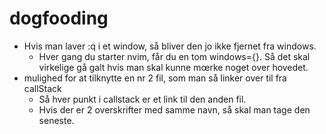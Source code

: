 # dogfooding

- Hvis man laver :q i et window, så bliver den jo ikke fjernet fra windows.
  - Hver gang du starter nvim, får du en tom windows={}. Så det skal virkelige gå galt hvis man skal kunne mœrke noget over hovedet.
- mulighed for at tilknytte en nr 2 fil, som man så linker over til fra callStack
  - Så hver punkt i callstack er et link til den anden fil.
  - Hvis der er 2 overskrifter med samme navn, så skal man tage den seneste.

